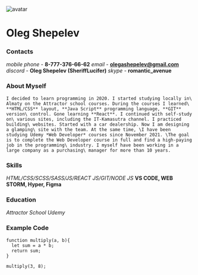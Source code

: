 ![avatar](/rsschool-cv/image/oleg.jpg)
                            
# Oleg Shepelev

### Contacts
*mobile phone* - **8-777-376-66-62**
*email* - **olegashepelev@gmail.com**
*discord* - **Oleg Shepelev (SheriffLucifer)**
*skype* - **romantic_avenue**


### About Myself

    I decided to learn programming in 2020. I started studying locally in\ Almaty on the Attractor school courses. During the courses I learned\ **HTML/CSS** layout, **Java Script** programming language, **GIT** version\ control. Gone learning **React**. I continued with self-study on\ various sites, including the IT-Kamasutra channel. I practiced building\ websites. Started with a car dealership. Now I am designing a glamping\ site with the team. At the same time, \I have been studying Udemy *Web Developer* courses since November 2021. \The goal is to complete the Web Developer course in full and find a high-paying job in the programming\ industry. I myself have been working in a large company as a purchasing\ manager for more than 10 years.


### Skills
*HTML/CSS/SCSS/SASS/JS/REACT JS/GIT/NODE JS*
**VS CODE, WEB STORM, Hyper, Figma**  


### Education
*Attractor School*
*Udemy*
                                
### Example Code

```
function multiply(a, b){
  let sum = a * b;
  return sum;
}

multiply(3, 8);
```